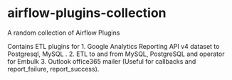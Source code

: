 # airflow-plugins-collection
A random collection of Airflow Plugins 


Contains ETL plugins for 
     1. Google Analytics Reporting API v4 dataset to Postgresql, MySQL .
     2. ETL to and from MySQL, PostgreSQL and operator for Embulk
     3. Outlook office365 mailer (Useful for callbacks and report_failure, report_success).
